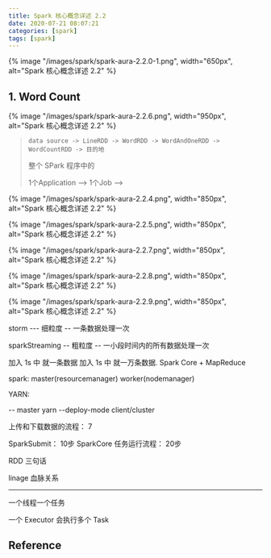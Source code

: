 ```yaml
---
title: Spark 核心概念详述 2.2
date: 2020-07-21 08:07:21
categories: [spark]
tags: [spark]
---
```



{% image "/images/spark/spark-aura-2.2.0-1.png", width="650px", alt="Spark 核心概念详述 2.2" %}

<!--more-->

## 1. Word Count

{% image "/images/spark/spark-aura-2.2.6.png", width="950px", alt="Spark 核心概念详述 2.2" %}

> `data source -> LineRDD -> WordRDD -> WordAndOneRDD -> WordCountRDD -> 目的地`
> 
> 整个 SPark 程序中的
>
> 1个Application --> 1个Job --> 

{% image "/images/spark/spark-aura-2.2.4.png", width="850px", alt="Spark 核心概念详述 2.2" %}

{% image "/images/spark/spark-aura-2.2.5.png", width="850px", alt="Spark 核心概念详述 2.2" %}



{% image "/images/spark/spark-aura-2.2.7.png", width="850px", alt="Spark 核心概念详述 2.2" %}

{% image "/images/spark/spark-aura-2.2.8.png", width="850px", alt="Spark 核心概念详述 2.2" %}

{% image "/images/spark/spark-aura-2.2.9.png", width="850px", alt="Spark 核心概念详述 2.2" %}

storm --- 细粒度 -- 一条数据处理一次

sparkStreaming -- 粗粒度 -- 一小段时间内的所有数据处理一次

加入 1s 中 就一条数据
加入 1s 中 就一万条数据. Spark Core + MapReduce


spark: master(resourcemanager) worker(nodemanager)

YARN:

-- master yarn
--deploy-mode client/cluster

上传和下载数据的流程： 7

SparkSubmit： 10步
SparkCore 任务运行流程： 20步

RDD 三句话 

linage 血脉关系

---

一个线程一个任务

一个 Executor 会执行多个 Task




## Reference

